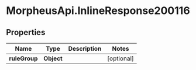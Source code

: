 # MorpheusApi.InlineResponse200116

## Properties

Name | Type | Description | Notes
------------ | ------------- | ------------- | -------------
**ruleGroup** | **Object** |  | [optional] 



